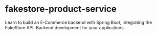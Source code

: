# fakestore-product-service
Learn to build an E-Commerce backend with Spring Boot, integrating the FakeStore API.  Backend development for your applications.
